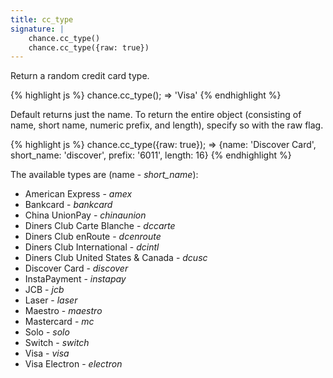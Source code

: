 ```yaml
---
title: cc_type
signature: |
    chance.cc_type()
    chance.cc_type({raw: true})
---
```


Return a random credit card type.

{% highlight js %}
  chance.cc_type();
  => 'Visa'
{% endhighlight %}

Default returns just the name. To return the entire object (consisting of name,
short name, numeric prefix, and length), specify so with the raw flag.

{% highlight js %}
  chance.cc_type({raw: true});
  => {name: 'Discover Card', short_name: 'discover', prefix: '6011', length: 16}
{% endhighlight %}

The available types are (name - *short_name*):

* American Express - *amex*
* Bankcard - *bankcard*
* China UnionPay - *chinaunion*
* Diners Club Carte Blanche - *dccarte*
* Diners Club enRoute - *dcenroute*
* Diners Club International - *dcintl*
* Diners Club United States & Canada - *dcusc*
* Discover Card - *discover*
* InstaPayment - *instapay*
* JCB - *jcb*
* Laser - *laser*
* Maestro - *maestro*
* Mastercard - *mc*
* Solo - *solo*
* Switch - *switch*
* Visa - *visa*
* Visa Electron - *electron*
